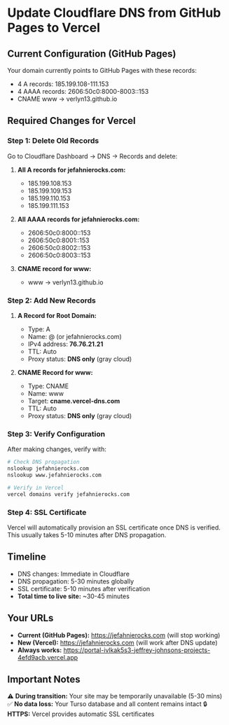 # Update Cloudflare DNS from GitHub Pages to Vercel

## Current Configuration (GitHub Pages)
Your domain currently points to GitHub Pages with these records:
- 4 A records: 185.199.108-111.153
- 4 AAAA records: 2606:50c0:8000-8003::153
- CNAME www → verlyn13.github.io

## Required Changes for Vercel

### Step 1: Delete Old Records
Go to Cloudflare Dashboard → DNS → Records and delete:

1. **All A records for jefahnierocks.com:**
   - 185.199.108.153
   - 185.199.109.153
   - 185.199.110.153
   - 185.199.111.153

2. **All AAAA records for jefahnierocks.com:**
   - 2606:50c0:8000::153
   - 2606:50c0:8001::153
   - 2606:50c0:8002::153
   - 2606:50c0:8003::153

3. **CNAME record for www:**
   - www → verlyn13.github.io

### Step 2: Add New Records

1. **A Record for Root Domain:**
   - Type: A
   - Name: @ (or jefahnierocks.com)
   - IPv4 address: **76.76.21.21**
   - TTL: Auto
   - Proxy status: **DNS only** (gray cloud)

2. **CNAME Record for www:**
   - Type: CNAME
   - Name: www
   - Target: **cname.vercel-dns.com**
   - TTL: Auto
   - Proxy status: **DNS only** (gray cloud)

### Step 3: Verify Configuration

After making changes, verify with:
```bash
# Check DNS propagation
nslookup jefahnierocks.com
nslookup www.jefahnierocks.com

# Verify in Vercel
vercel domains verify jefahnierocks.com
```

### Step 4: SSL Certificate

Vercel will automatically provision an SSL certificate once DNS is verified. This usually takes 5-10 minutes after DNS propagation.

## Timeline
- DNS changes: Immediate in Cloudflare
- DNS propagation: 5-30 minutes globally
- SSL certificate: 5-10 minutes after verification
- **Total time to live site:** ~30-45 minutes

## Your URLs
- **Current (GitHub Pages):** https://jefahnierocks.com (will stop working)
- **New (Vercel):** https://jefahnierocks.com (will work after DNS update)
- **Always works:** https://portal-ivlkak5s3-jeffrey-johnsons-projects-4efd9acb.vercel.app

## Important Notes
⚠️ **During transition:** Your site may be temporarily unavailable (5-30 mins)
✅ **No data loss:** Your Turso database and all content remains intact
🔒 **HTTPS:** Vercel provides automatic SSL certificates